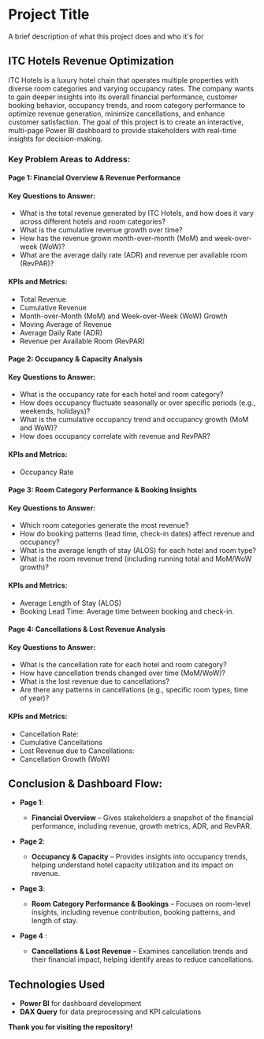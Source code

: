 
# Project Title

A brief description of what this project does and who it's for

## ITC Hotels Revenue Optimization
ITC Hotels is a luxury hotel chain that operates multiple properties with diverse room categories and varying occupancy rates. The company wants to gain deeper insights into its overall financial performance, customer booking behavior, occupancy trends, and room category performance to optimize revenue generation, minimize cancellations, and enhance customer satisfaction. The goal of this project is to create an interactive, multi-page Power BI dashboard to provide stakeholders with real-time insights for decision-making.


### Key Problem Areas to Address:

#### Page 1: Financial Overview & Revenue Performance

 #### Key Questions to Answer:
- What is the total revenue generated by ITC Hotels, and how does it vary across different hotels and room categories?
- What is the cumulative revenue growth over time?
- How has the revenue grown month-over-month (MoM) and week-over-week (WoW)?
- What are the average daily rate (ADR) and revenue per available room (RevPAR)?

#### KPIs and Metrics:
 - Total Revenue
 - Cumulative Revenue
- Month-over-Month (MoM) and Week-over-Week (WoW) Growth
- Moving Average of Revenue
- Average Daily Rate (ADR)
- Revenue per Available Room (RevPAR)
 

#### Page 2: Occupancy & Capacity Analysis
#### Key Questions to Answer:
- What is the occupancy rate for each hotel and room category?
- How does occupancy fluctuate seasonally or over specific periods (e.g., weekends, holidays)?
- What is the cumulative occupancy trend and occupancy growth (MoM and WoW)?
- How does occupancy correlate with revenue and RevPAR?

#### KPIs and Metrics:
- Occupancy Rate
 

#### Page 3: Room Category Performance & Booking Insights

#### Key Questions to Answer:
- Which room categories generate the most revenue?
- How do booking patterns (lead time, check-in dates) affect revenue and occupancy?
- What is the average length of stay (ALOS) for each hotel and room type?
- What is the room revenue trend (including running total and MoM/WoW growth)?

#### KPIs and Metrics:
- Average Length of Stay (ALOS)
- Booking Lead Time: Average time between booking and check-in.
 

#### Page 4: Cancellations & Lost Revenue Analysis

#### Key Questions to Answer:
- What is the cancellation rate for each hotel and room category?
- How have cancellation trends changed over time (MoM/WoW)?
- What is the lost revenue due to cancellations?
- Are there any patterns in cancellations (e.g., specific room types, time of year)?

#### KPIs and Metrics:
- Cancellation Rate:
- Cumulative Cancellations
- Lost Revenue due to Cancellations:
- Cancellation Growth (WoW)
 

## Conclusion & Dashboard Flow:


- **Page 1**: 
     - **Financial Overview** – Gives stakeholders a snapshot of the financial performance, including revenue, growth metrics, ADR, and RevPAR.

- **Page 2**: 
   - **Occupancy & Capacity** – Provides insights into occupancy trends, helping understand hotel capacity utilization and its impact on revenue.

- **Page 3**: 
  - **Room Category Performance & Bookings** – Focuses on room-level insights, including revenue contribution, booking patterns, and length of stay.

- **Page 4** : 
  - **Cancellations & Lost Revenue** – Examines cancellation trends and their financial impact, helping identify areas to reduce cancellations.


## Technologies Used
- **Power BI** for dashboard development
- **DAX Query** for data preprocessing and KPI calculations

**Thank you for visiting the repository!** 
